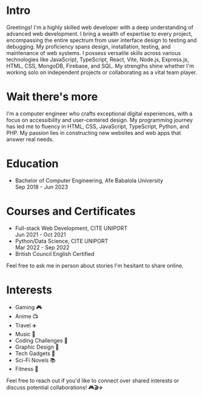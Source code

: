 # Intro

Greetings! I'm a highly skilled web developer with a deep understanding of advanced web development. I bring a wealth of expertise to every project, encompassing the entire spectrum from user interface design to testing and debugging. My proficiency spans design, installation, testing, and maintenance of web systems. I possess versatile skills across various technologies like JavaScript, TypeScript, React, Vite, Node.js, Express.js, HTML, CSS, MongoDB, Firebase, and SQL. My strengths shine whether I'm working solo on independent projects or collaborating as a vital team player.

# Wait there's more

I'm a computer engineer who crafts exceptional digital experiences, with a focus on accessibility and user-centered design. My programming journey has led me to fluency in HTML, CSS, JavaScript, TypeScript, Python, and PHP. My passion lies in constructing new websites and web apps that answer real needs.

# Education

- Bachelor of Computer Engineering, Afe Babalola University <br/>
  Sep 2018 - Jun 2023

# Courses and Certificates

- Full-stack Web Development, CITE UNIPORT <br/>
  Jun 2021 - Oct 2021
- Python/Data Science, CITE UNIPORT <br/>
  Mar 2022 - Sep 2022
- British Council English Certified

Feel free to ask me in person about stories I'm hesitant to share online.

# Interests

- Gaming 🎮
- Anime 📺
- Travel ✈️
- Music 🎵
- Coding Challenges 🧩
- Graphic Design 🎨
- Tech Gadgets 📱
- Sci-Fi Novels 📚
- Fitness 💪

Feel free to reach out if you'd like to connect over shared interests or discuss potential collaborations! 🎮🎬✈️
